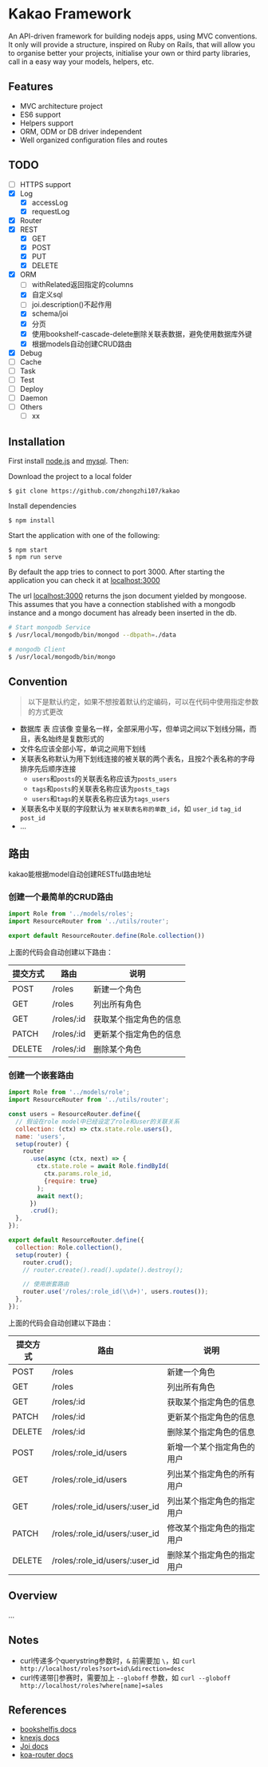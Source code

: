 # Kakao Framework

An API-driven framework for building nodejs apps, using MVC conventions. It only will provide a structure, inspired on Ruby on Rails, that will allow you to organise better your projects, initialise your own or third party libraries, call in a easy way your models, helpers, etc.

## Features

* MVC architecture project
* ES6 support
* Helpers support
* ORM, ODM or DB driver independent
* Well organized configuration files and routes

## TODO
- [ ] HTTPS support
- [x] Log
  - [x] accessLog
  - [x] requestLog
- [x] Router
- [x] REST
  - [x] GET
  - [x] POST
  - [x] PUT
  - [x] DELETE
- [x] ORM
  - [ ] withRelated返回指定的columns
  - [x] 自定义sql
  - [ ] joi.description()不起作用
  - [x] schema/joi
  - [x] 分页
  - [x] 使用bookshelf-cascade-delete删除关联表数据，避免使用数据库外键
  - [x] 根据models自动创建CRUD路由
- [x] Debug
- [ ] Cache
- [ ] Task
- [ ] Test
- [ ] Deploy
- [ ] Daemon
- [ ] Others
  - [ ] xx

## Installation

First install [node.js](http://nodejs.org/) and [mysql](http://dev.mysql.com/downloads/mysql/). Then:

Download the project to a local folder
```
$ git clone https://github.com/zhongzhi107/kakao
```
Install dependencies
```
$ npm install
```

Start the application with one of the following:
```
$ npm start
$ npm run serve
```
By default the app tries to connect to port 3000. After starting the application you can check it at [localhost:3000](http://localhost:3000)

The url [localhost:3000](http://localhost:3000) returns the json document yielded by mongoose. This assumes that you have a connection stablished with a mongodb instance and a mongo document has already been inserted in the db.

```sh
# Start mongodb Service
$ /usr/local/mongodb/bin/mongod --dbpath=./data

# mongodb Client
$ /usr/local/mongodb/bin/mongo
```

## Convention
> 以下是默认约定，如果不想按着默认约定编码，可以在代码中使用指定参数的方式更改

- 数据库 表 应该像 变量名一样，全部采用小写，但单词之间以下划线分隔，而且，表名始终是复数形式的
- 文件名应该全部小写，单词之间用下划线
- 关联表名称默认为用下划线连接的被关联的两个表名，且按2个表名称的字母排序先后顺序连接
  - `users`和`posts`的关联表名称应该为`posts_users`
  - `tags`和`posts`的关联表名称应该为`posts_tags`
  - `users`和`tags`的关联表名称应该为`tags_users`
- 关联表名中关联的字段默认为 `被关联表名称的单数_id`，如 `user_id` `tag_id` `post_id`
- ...

## 路由
kakao能根据model自动创建RESTful路由地址

### 创建一个最简单的CRUD路由
```js
import Role from '../models/roles';
import ResourceRouter from '../utils/router';

export default ResourceRouter.define(Role.collection())
```

上面的代码会自动创建以下路由：

|提交方式|路由|说明|
|-|-|-|
|POST|/roles|新建一个角色|
|GET|/roles|列出所有角色|
|GET|/roles/:id|获取某个指定角色的信息|
|PATCH|/roles/:id|更新某个指定角色的信息|
|DELETE|/roles/:id|删除某个角色|

### 创建一个嵌套路由
```js
import Role from '../models/role';
import ResourceRouter from '../utils/router';

const users = ResourceRouter.define({
  // 假设在role model中已经设定了role和user的关联关系
  collection: (ctx) => ctx.state.role.users(),
  name: 'users',
  setup(router) {
    router
      .use(async (ctx, next) => {
        ctx.state.role = await Role.findById(
          ctx.params.role_id,
          {require: true}
        );
        await next();
      })
      .crud();
  },
});

export default ResourceRouter.define({
  collection: Role.collection(),
  setup(router) {
    router.crud();
    // router.create().read().update().destroy();

    // 使用嵌套路由
    router.use('/roles/:role_id(\\d+)', users.routes());
  },
});

```
上面的代码会自动创建以下路由：

|提交方式|路由|说明|
|-|-|-|
|POST|/roles|新建一个角色|
|GET|/roles|列出所有角色|
|GET|/roles/:id|获取某个指定角色的信息|
|PATCH|/roles/:id|更新某个指定角色的信息|
|DELETE|/roles/:id|删除某个指定角色的信息|
|POST|/roles/:role_id/users|新增一个某个指定角色的用户|
|GET|/roles/:role_id/users|列出某个指定角色的所有用户|
|GET|/roles/:role_id/users/:user_id|列出某个指定角色的指定用户|
|PATCH|/roles/:role_id/users/:user_id|修改某个指定角色的指定用户|
|DELETE|/roles/:role_id/users/:user_id|删除某个指定角色的指定用户|


## Overview
...

## Notes
- curl传递多个querystring参数时，`&` 前需要加 `\`，如 `curl http://localhost/roles?sort=id\&direction=desc`
- curl传递带[]参赛时，需要加上 `--globoff` 参数，如 `curl --globoff http://localhost/roles?where[name]=sales`

## References

- [bookshelfjs docs](http://bookshelfjs.org)
- [knexjs docs](http://knexjs.org)
- [Joi docs](https://github.com/hapijs/joi)
- [koa-router docs](https://github.com/alexmingoia/koa-router)
